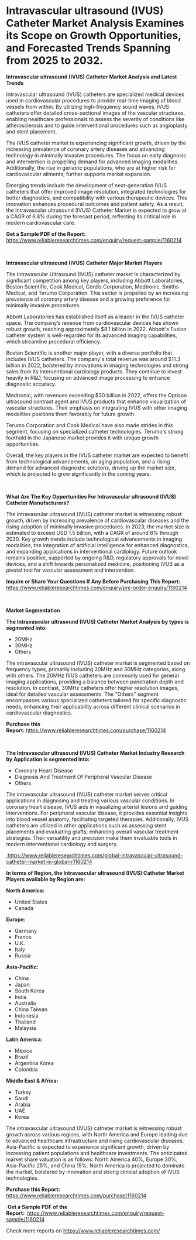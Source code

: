 <p><h1>Intravascular ultrasound (IVUS) Catheter Market Analysis Examines its Scope on Growth Opportunities, and Forecasted Trends Spanning from 2025 to 2032.</h1></p><p><strong>Intravascular ultrasound (IVUS) Catheter Market Analysis and Latest Trends</strong></p>
<p><p>Intravascular ultrasound (IVUS) catheters are specialized medical devices used in cardiovascular procedures to provide real-time imaging of blood vessels from within. By utilizing high-frequency sound waves, IVUS catheters offer detailed cross-sectional images of the vascular structures, enabling healthcare professionals to assess the severity of conditions like atherosclerosis and to guide interventional procedures such as angioplasty and stent placement.</p><p>The IVUS catheter market is experiencing significant growth, driven by the increasing prevalence of coronary artery diseases and advancing technology in minimally invasive procedures. The focus on early diagnosis and intervention is propelling demand for advanced imaging modalities. Additionally, the rise in geriatric populations, who are at higher risk for cardiovascular ailments, further supports market expansion. </p><p>Emerging trends include the development of next-generation IVUS catheters that offer improved image resolution, integrated technologies for better diagnostics, and compatibility with various therapeutic devices. This innovation enhances procedural outcomes and patient safety. As a result, the Intravascular ultrasound (IVUS) Catheter Market is expected to grow at a CAGR of 6.8% during the forecast period, reflecting its critical role in modern cardiovascular care.</p></p>
<p><strong>Get a Sample PDF of the Report:&nbsp;</strong> <a href="https://www.reliableresearchtimes.com/enquiry/request-sample/1160214?utm_campaign=2179&utm_medium=2&utm_source=Github&utm_content=ia&utm_term=04032025&utm_id=intravascular-ultrasound-ivus-catheter">https://www.reliableresearchtimes.com/enquiry/request-sample/1160214</a></p>
<p>&nbsp;</p>
<p><strong>Intravascular ultrasound (IVUS) Catheter Major Market Players</strong></p>
<p><p>The Intravascular Ultrasound (IVUS) catheter market is characterized by significant competition among key players, including Abbott Laboratories, Boston Scientific, Cook Medical, Cordis Corporation, Medtronic, Smiths Medical, and Terumo Corporation. This sector is propelled by an increasing prevalence of coronary artery disease and a growing preference for minimally invasive procedures.</p><p>Abbott Laboratories has established itself as a leader in the IVUS catheter space. The company’s revenue from cardiovascular devices has shown robust growth, reaching approximately $8.1 billion in 2022. Abbott's Fusion catheter system is well-regarded for its advanced imaging capabilities, which streamline procedural efficiency.</p><p>Boston Scientific is another major player, with a diverse portfolio that includes IVUS catheters. The company's total revenue was around $11.3 billion in 2022, bolstered by innovations in imaging technologies and strong sales from its interventional cardiology products. They continue to invest heavily in R&D, focusing on advanced image processing to enhance diagnostic accuracy.</p><p>Medtronic, with revenues exceeding $30 billion in 2022, offers the Optison ultrasound contrast agent and IVUS products that enhance visualization of vascular structures. Their emphasis on integrating IVUS with other imaging modalities positions them favorably for future growth.</p><p>Terumo Corporation and Cook Medical have also made strides in this segment, focusing on specialized catheter technologies. Terumo's strong foothold in the Japanese market provides it with unique growth opportunities.</p><p>Overall, the key players in the IVUS catheter market are expected to benefit from technological advancements, an aging population, and a rising demand for advanced diagnostic solutions, driving up the market size, which is projected to grow significantly in the coming years.</p></p>
<p>&nbsp;</p>
<p><strong>What Are The Key Opportunities For Intravascular ultrasound (IVUS) Catheter Manufacturers?</strong></p>
<p><p>The intravascular ultrasound (IVUS) catheter market is witnessing robust growth, driven by increasing prevalence of cardiovascular diseases and the rising adoption of minimally invasive procedures. In 2023, the market size is estimated to exceed USD 1.5 billion, with a CAGR of around 8% through 2030. Key growth trends include technological advancements in imaging modalities, the integration of artificial intelligence for enhanced diagnostics, and expanding applications in interventional cardiology. Future outlook remains positive, supported by ongoing R&D, regulatory approvals for novel devices, and a shift towards personalized medicine, positioning IVUS as a pivotal tool for vascular assessment and intervention.</p></p>
<p><strong>Inquire or Share Your Questions If Any Before Purchasing This Report:</strong> <a href="https://www.reliableresearchtimes.com/enquiry/pre-order-enquiry/1160214?utm_campaign=2179&utm_medium=2&utm_source=Github&utm_content=ia&utm_term=04032025&utm_id=intravascular-ultrasound-ivus-catheter">https://www.reliableresearchtimes.com/enquiry/pre-order-enquiry/1160214</a></p>
<p>&nbsp;</p>
<p><strong>Market Segmentation</strong></p>
<p><strong>The Intravascular ultrasound (IVUS) Catheter Market Analysis by types is segmented into:</strong></p>
<p><ul><li>20MHz</li><li>30MHz</li><li>Others</li></ul></p>
<p><p>The intravascular ultrasound (IVUS) catheter market is segmented based on frequency types, primarily including 20MHz and 30MHz categories, along with others. The 20MHz IVUS catheters are commonly used for general imaging applications, providing a balance between penetration depth and resolution. In contrast, 30MHz catheters offer higher resolution images, ideal for detailed vascular assessments. The "Others" segment encompasses various specialized catheters tailored for specific diagnostic needs, enhancing their applicability across different clinical scenarios in cardiovascular diagnostics.</p></p>
<p><strong>Purchase this Report:&nbsp;</strong><a href="https://www.reliableresearchtimes.com/purchase/1160214?utm_campaign=2179&utm_medium=2&utm_source=Github&utm_content=ia&utm_term=04032025&utm_id=intravascular-ultrasound-ivus-catheter">https://www.reliableresearchtimes.com/purchase/1160214</a></p>
<p>&nbsp;</p>
<p><strong>The Intravascular ultrasound (IVUS) Catheter Market Industry Research by Application is segmented into:</strong></p>
<p><ul><li>Coronary Heart Disease</li><li>Diagnosis And Treatment Of Peripheral Vascular Disease</li><li>Others</li></ul></p>
<p><p>The intravascular ultrasound (IVUS) catheter market serves critical applications in diagnosing and treating various vascular conditions. In coronary heart disease, IVUS aids in visualizing arterial lesions and guiding interventions. For peripheral vascular disease, it provides essential insights into blood vessel anatomy, facilitating targeted therapies. Additionally, IVUS catheters are utilized in other applications such as assessing stent placements and evaluating grafts, enhancing overall vascular treatment strategies. Their versatility and precision make them invaluable tools in modern interventional cardiology and surgery.</p></p>
<p><a href="https://www.reliableresearchtimes.com/global-intravascular-ultrasound-catheter-market-in-global-r1160214?utm_campaign=2179&utm_medium=2&utm_source=Github&utm_content=ia&utm_term=04032025&utm_id=intravascular-ultrasound-ivus-catheter">&nbsp;https://www.reliableresearchtimes.com/global-intravascular-ultrasound-catheter-market-in-global-r1160214</a></p>
<p><strong>In terms of Region, the Intravascular ultrasound (IVUS) Catheter Market Players available by Region are:</strong></p>
<p>
    <p> <strong> North America: </strong>
        <ul>
            <li>United States</li>
            <li>Canada</li>
        </ul>
        </p> 
    <p> <strong> Europe: </strong>
        <ul>
            <li>Germany</li>
            <li>France</li>
            <li>U.K.</li>
            <li>Italy</li>
            <li>Russia</li>
        </ul>
        </p> 
    <p> <strong> Asia-Pacific: </strong>
        <ul>
            <li>China</li>
            <li>Japan</li>
            <li>South Korea</li>
            <li>India</li>
            <li>Australia</li>
            <li>China Taiwan</li>
            <li>Indonesia</li>
            <li>Thailand</li>
            <li>Malaysia</li>
        </ul>
        </p> 
    <p> <strong> Latin America: </strong>
        <ul>
            <li>Mexico</li>
            <li>Brazil</li>
            <li>Argentina Korea</li>
            <li>Colombia</li>
        </ul>
        </p> 
    <p> <strong> Middle East & Africa: </strong>
        <ul>
            <li>Turkey</li>
            <li>Saudi</li>
            <li>Arabia</li>
            <li>UAE</li>
            <li>Korea</li>
        </ul>
    </p>
    </p>
<p><p>The intravascular ultrasound (IVUS) catheter market is witnessing robust growth across various regions, with North America and Europe leading due to advanced healthcare infrastructure and rising cardiovascular diseases. Asia-Pacific is expected to experience significant growth, driven by increasing patient populations and healthcare investments. The anticipated market share valuation is as follows: North America 40%, Europe 30%, Asia-Pacific 25%, and China 15%. North America is projected to dominate the market, bolstered by innovation and strong clinical adoption of IVUS technologies.</p></p>
<p><strong>Purchase this Report: </strong><a href="https://www.reliableresearchtimes.com/purchase/1160214?utm_campaign=2179&utm_medium=2&utm_source=Github&utm_content=ia&utm_term=04032025&utm_id=intravascular-ultrasound-ivus-catheter">https://www.reliableresearchtimes.com/purchase/1160214</a></p>
<p>&nbsp;<strong>Get a Sample PDF of the Report:&nbsp;&nbsp;</strong><a href="https://www.reliableresearchtimes.com/enquiry/request-sample/1160214?utm_campaign=2179&utm_medium=2&utm_source=Github&utm_content=ia&utm_term=04032025&utm_id=intravascular-ultrasound-ivus-catheter">https://www.reliableresearchtimes.com/enquiry/request-sample/1160214</a></p>
<p><strong></strong></p>
<p>Check more reports on <a href="https://www.reliableresearchtimes.com/?utm_campaign=2179&utm_medium=2&utm_source=Github&utm_content=ia&utm_term=04032025&utm_id=intravascular-ultrasound-ivus-catheter">https://www.reliableresearchtimes.com/</a></p>